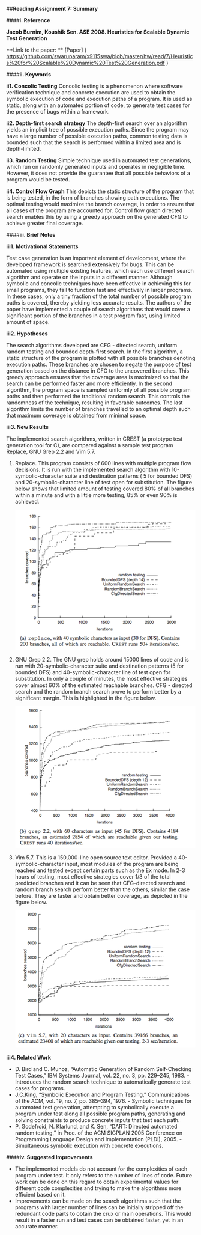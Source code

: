 ##**Reading Assignment 7: Summary**


####**i. Reference**

**Jacob Burnim, Koushik Sen. ASE 2008. Heuristics for Scalable Dynamic Test Generation**

**Link to the paper: ** [Paper] ( https://github.com/swaruparam/x9115swa/blob/master/hw/read/7/Heuristics%20for%20Scalable%20Dynamic%20Test%20Generation.pdf )


####**ii. Keywords**

**ii1. Concolic Testing**
Concolic testing is a phenomenon where software verification technique and concrete execution are used to obtain the symbolic execution of code and execution paths of a program. It is used as static, along with an automated portion of code, to generate test cases for the presence of bugs within a framework.

**ii2. Depth-first search strategy** 
The depth-first search over an algorithm yields an implicit tree of possible execution paths. Since the program may have a large number of possible execution paths, common testing data is bounded such that the search is performed within a limited area and is depth-limited.

**ii3. Random Testing**
Simple technique used in automated test generations, which run on randomly generated inputs and operates in negligible time. However, it does not provide the guarantee that all possible behaviors of a program would be tested.

**ii4. Control Flow Graph**
This depicts the static structure of the program that is being tested, in the form of branches showing path executions. The optimal testing would maximize the branch coverage, in order to ensure that all cases of the program are accounted for. Control flow graph directed search enables this by using a greedy approach on the generated CFG to achieve greater final coverage.


####**iii. Brief Notes**

**iii1. Motivational Statements**

Test case generation is an important element of development, where the developed framework is searched extensively for bugs. This can be automated using multiple existing features, which each use different search algorithm and operate on the inputs in a different manner. Although symbolic and concolic techniques have been effective in achieving this for small programs, they fail to function fast and effectively in larger programs. In these cases, only a tiny fraction of the total number of possible program paths is covered, thereby yielding less accurate results. The authors of the paper have implemented a couple of search algorithms that would cover a significant portion of the branches in a test program fast, using limited amount of space.

**iii2. Hypotheses**

The search algorithms developed are CFG - directed search, uniform random testing and bounded depth-first search. In the first algorithm, a static structure of the program is plotted with all possible branches denoting execution paths. These branches are chosen to negate the purpose of test generation based on the distance in CFG to the uncovered branches. This greedy approach ensures that the coverage area is maximized so that the search can be performed faster and more efficiently. In the second algorithm, the program space is sampled uniformly of all possible program paths and then performed the traditional random search. This controls the randomness of the technique, resulting in favorable outcomes. The last algorithm limits the number of branches travelled to an optimal depth such that maximum coverage is obtained from minimal space.

**iii3. New Results**

The implemented search algorithms, written in CREST (a prototype test generation tool for C), are compared against a sample test program Replace, GNU Grep 2.2 and Vim 5.7.

<ol>
<li> Replace. This program consists of 600 lines with multiple program flow decisions. It is run with the implemented search algorithm with 10-symbolic-character suite and destination patterns ( 5 for bounded DFS) and 20-symbolic-character line of test open for substitution. The figure below shows that limited amount of testing covered 80% of all branches within a minute and with a little more testing, 85% or even 90% is achieved.

![result_1](result_1.png) 

</li>

<li> GNU Grep 2.2. The GNU grep holds around 15000 lines of code and is run with 20-symbolic-character suite and destination patterns (5 for bounded DFS) and 40-symbolic-character line of test open for substitution. In only a couple of minutes, the most effective strategies cover almost 60% of the estimated reachable branches. CFG - directed search and the random branch search prove to perform better by a significant margin. This is highlighted in the figure below.

![result_2](result_2.png) 

</li>

<li> Vim 5.7. This is a 150,000-line open source text editor. Provided a 40-symbolic-character input, most modules of the program are being reached and tested except certain parts such as the Ex mode. In 2-3 hours of testing, most effective strategies cover 1/3 of the total predicted branches and it can be seen that CFG-directed search and random branch search perform better than the others, similar the case before. They are faster and obtain better coverage, as depicted in the figure below.

![result_3](result_3.png) 

</li>
</ol>


**iii4. Related Work**

<ul>
<li> D. Bird and C. Munoz, “Automatic Generation of Random Self-Checking Test Cases,” IBM Systems Journal, vol. 22, no. 3, pp. 229–245, 1983. - Introduces the random search technique to automatically generate test cases for programs. </li> 

<li> J.C.King, “Symbolic Execution and Program Testing,” Communications of the ACM, vol. 19, no. 7, pp. 385–394, 1976. - Symbolic techniques for automated test generation, attempting to symbolically execute a program under test along all possible program paths, generating and solving constraints to produce concrete inputs that test each path.  </li> 

<li> P. Godefroid, N. Klarlund, and K. Sen, “DART: Directed automated random testing,” in Proc. of the ACM SIGPLAN 2005 Conference on
Programming Language Design and Implementation (PLDI), 2005. - Simultaneous symbolic execution with concrete executions.  </li>
</ul>


####**iv. Suggested Improvements**

<ul>
<li> The implemented models do not account for the complexities of each program under test. It only refers to the number of lines of code. Future work can be done on this regard to obtain experimental values for different code complexities and trying to make the algorithms more efficient based on it.  </li>

<li> Improvements can be made on the search algorithms such that the programs with larger number of lines can be initially stripped off the redundant code parts to obtain the crux or main operations. This would result in a faster run and test cases can be obtained faster, yet in an accurate manner. </li>

</ul>



